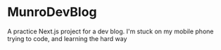 # MunroDevBlog
A practice Next.js project for a dev blog. I'm stuck on my mobile phone trying to code,  and learning the hard way

